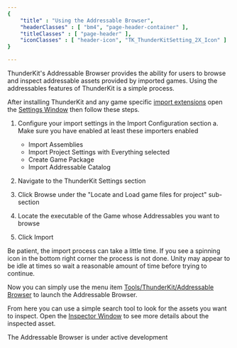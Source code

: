```yaml
---
{ 
	"title" : "Using the Addressable Browser",
	"headerClasses" : [ "bm4", "page-header-container" ],
	"titleClasses" : [ "page-header" ],
	"iconClasses" : [ "header-icon", "TK_ThunderKitSetting_2X_Icon" ]
}

---
```


ThunderKit's Addressable Browser provides the ability for users to browse and 
inspect addressable assets provided by imported games.  Using the addressables 
features of ThunderKit is a simple process.

After installing ThunderKit and any game specific [import extensions](documentation://GUID/00b9d411fd716fd4893e9cb7c7811f0c)
open the [Settings Window](menulink://Tools/ThunderKit/Settings) then follow 
these steps.

1. Configure your import settings in the Import Configuration section
  a. Make sure you have enabled at least these importers enabled
	 * Import Assemblies 
	 * Import Project Settings with Everything selected
	 * Create Game Package
	 * Import Addressable Catalog

2. Navigate to the ThunderKit Settings section
3. Click Browse under the "Locate and Load game files for project" sub-section
4. Locate the executable of the Game whose Addressables you want to browse
5. Click Import

Be patient, the import process can take a little time.  If you see a spinning
icon in the bottom right corner the process is not done.  Unity may appear to 
be idle at times so wait a reasonable amount of time before trying to continue.

Now you can simply use the menu item [Tools/ThunderKit/Addressable Browser](menulink://Tools/ThunderKit/Addressable%20Browser)
to launch the Addressable Browser.

From here you can use a simple search tool to look for the assets you want to
inspect. Open the [Inspector Window](menulink://Window/General/Inspector) to 
see more details about the inspected asset.

The Addressable Browser is under active development